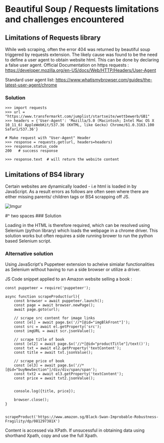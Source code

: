 # Beautiful Soup / Requests limitations and challenges encountered

## Limitations of Requests library

While web scraping, often the error 404 was returned by beautiful soup triggered by requests extension. The likely cause was found to be the need to define a user agent to obtain website html. This can be done by declaring a false user agent. Official Documentation on https requests : https://developer.mozilla.org/en-US/docs/Web/HTTP/Headers/User-Agent

Standard user agent list: https://www.whatismybrowser.com/guides/the-latest-user-agent/chrome

### Solution

``` 
>>> import requests
>>> url = "https://www.transfermarkt.com/jumplist/startseite/wettbewerb/GB1"
>>> headers = {'User-Agent': 'Mozilla/5.0 (Macintosh; Intel Mac OS X 10_11_6) AppleWebKit/537.36 (KHTML, like Gecko) Chrome/61.0.3163.100 Safari/537.36'}

# Make request with "User-Agent" Header
>>> response = requests.get(url, headers=headers)
>>> response.status_code
200   # success response

>>> response.text  # will return the website content
```
## Limitations of BS4 library

Certain websites are dynamically loaded - i.e html is loaded in by JavaScript. As a result errors as follows are often seen where there are either missing parents/ children tags or BS4 scrapping off JS.

![Imgur](https://i.imgur.com/UJ0iEqr.png)

#^ two spaces ### Solution

Loading in the HTML is therefore required, which can be resolved using Selenium (python library) which loads the webpage in a chrome driver. This solution works but often requires a side running brower to run the python based Selenium script.

### Alternative solution

Using JavaScript's Puppeteer extension to acheive simialar functionalities as Selenium without having to run a side browser or utilize a driver.

JS Code snippet applied to an Amazon website selling a book : 

```
const puppeteer = require('puppeteer');

async function scrapeProduct(url){
    const browser = await puppeteer.launch();
    const page = await browser.newPage();
    await page.goto(url);

    // scrape src content for image links
    const [el] = await page.$x('//*[@id="imgBlkFront"]');
    const src = await el.getProperty('src');
    const imgURL = await scr.jsonValue();

    // scrape title of book
    const [el2] = await page.$x('//*[@id="productTitle"]/text()');
    const txt = await el2.getProperty('textContent');
    const title = await txt.jsonValue();

    // scrape price of book
    const [el3] = await page.$x('//*[@id="buyNewSection"]/div/div/span/span');
    const txt2 = await el3.getProperty('textContent');
    const price = await txt2.jsonValue();


    console.log({title, price});

    browser.close();
}


scrapeProduct('https://www.amazon.sg/Black-Swan-Improbable-Robustness-Fragility/dp/081297381X')
```

Content is accessed via XPath. If unsucessful in obtaining data using shorthand Xpath, copy and use the full Xpath.


